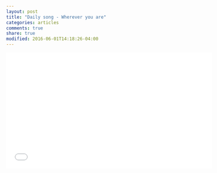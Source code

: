 ```yaml
---
layout: post
title: "Daily song - Wherever you are"
categories: articles
comments: true
share: true
modified: 2016-06-01T14:18:26-04:00
---
```


<iframe width="560" height="315" src="//www.youtube.com/embed/3qpDuLysZ1Y" frameborder="0"> </iframe>
